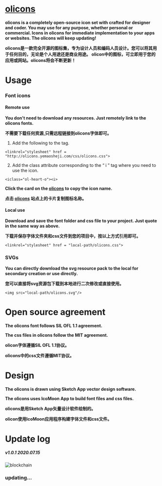 # [olicons](http://olicons.yemaosheji.com) 

**olicons is a completely open-source icon set with crafted for designer and coder. You may use for any purpose, whether personal or commercial. Icons in olicons for immediate implementation to your apps or websites. The olicons will keep updating!**

**olicons是一款完全开源的图标集，专为设计人员和编码人员设计。您可以将其用于任何目的，无论是个人用途还是商业用途。 olicon中的图标，可立即用于您的应用或网站。olicons将会不断更新！**


# Usage

### Font icons

#### Remote use

**You don't need to download any resources. Just remotely link to the olicons fonts.**

**不需要下载任何资源,只需远程链接到olicons字体即可。**

1. Add the following to the <head> tag.
  
`<linkrel="stylesheet" href = "http://olicons.yemaosheji.com/css/olicons.css">`


2. Add the class attribute corresponding to the “ i ” tag where you need to use the icon.

`<iclass="ol-heart-o"><i>`


**Click the card on the [olicons](http://olicons.yemaosheji.com) to copy the icon name.**

**点击 [olicons](http://olicons.yemaosheji.com) 站点上的卡片复制图标名称。**

#### Local use

**Download and save the font folder and css file to your project. Just quote in the same way as above.**

**下载并保存字体文件夹和css文件到您的项目中，按以上方式引用即可。**

`<linkrel="stylesheet" href = "local-path/olicons.css">`


### SVGs

**You can directly download the svg resource pack to the local for secondary creation or use directly.**

**您可以直接将svg资源包下载到本地进行二次修改或直接使用。**

`<img src="local-path/olicons.svg"/>`


# Open source agreement

**The olicons font follows SIL OFL 1.1 agreement.**

**The css files in olicons follow the MIT agreement.**

**olicon字体遵循SIL OFL 1.1协议。**

**olicons中的css文件遵循MIT协议。**


# Design

**The olicons is drawn using Sketch App vector design software.**

**The olicons uses IcoMoon App to build font files and css files.**

**olicons是用Sketch App矢量设计软件绘制的。**

**olicon使用IcoMoon应用程序构建字体文件和css文件。**


# Update log

##### v1.0.1 2020.07.15

![blockchain](https://github.com/owlling/olicons/blob/master/preview/v1.0.1.jpg "v1.0.1")




### updating...

